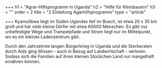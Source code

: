 +++
h1 = "Agrar-Hilfsprogramm in Uganda"
h2 = "Hilfe für Kleinbauern"
h3 = ""
order = 2
title = "2 Einleitung Agarhilfsprogramm"
type = "article"

+++
Kyamulibwa liegt im Süden Ugandas tief im Busch, ist etwa 20 x 30 km groß und hat viele kleine Dörfer mit etwa 60000 Menschen. Es gibt nur unbefestigte Wege und Trampelpfade und Strom liegt nur im Mittelpunkt, wo es ein kleines Ladenzentrum gibt.

Durch den Jahrzehnte langen Bürgerkrieg in Uganda und die Sterberaten durch Aids ging Wissen - auch in Bezug auf Landwirtschaft - verloren. Sodass sich die Familien auf ihren kleinen Stückchen Land nur mangelhaft ernähren können.